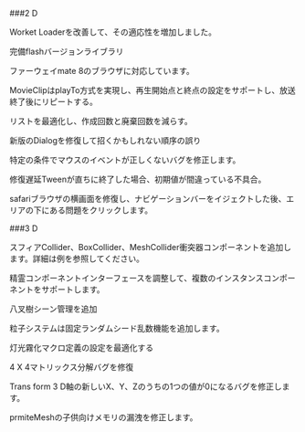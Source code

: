 ###2 D

Worket Loaderを改善して、その適応性を増加しました。

完備flashバージョンライブラリ

ファーウェイmate 8のブラウザに対応しています。

MovieClipはplayTo方式を実現し、再生開始点と終点の設定をサポートし、放送終了後にリピートする。

リストを最適化し、作成回数と廃棄回数を減らす。

新版のDialogを修復して招くかもしれない順序の誤り

特定の条件でマウスのイベントが正しくないバグを修正します。

修復遅延Tweenが直ちに終了した場合、初期値が間違っている不具合。

safariブラウザの横画面を修復し、ナビゲーションバーをイジェクトした後、エリアの下にある問題をクリックします。

###3 D

スフィアCollider、BoxCollider、MeshCollider衝突器コンポーネントを追加します。詳細は例を参照してください。

精霊コンポーネントインターフェースを調整して、複数のインスタンスコンポーネントをサポートします。

八叉樹シーン管理を追加

粒子システムは固定ランダムシード乱数機能を追加します。

灯光霧化マクロ定義の設定を最適化する

4 X 4マトリックス分解バグを修復

Trans form 3 D軸の新しいX、Y、Zのうちの1つの値が0になるバグを修正します。

prmiteMeshの子供向けメモリの漏洩を修正します。